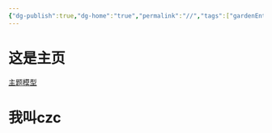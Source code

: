```yaml
---
{"dg-publish":true,"dg-home":"true","permalink":"//","tags":["gardenEntry"],"dgPassFrontmatter":true,"created":"2024-12-07T17:00:18.400+08:00","updated":"2024-12-08T00:08:30.413+08:00"}
---
```


# 这是主页

[主题模型](主题模型.md)


# 我叫czc